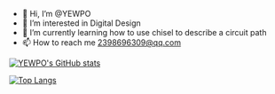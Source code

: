 - 👋 Hi, I’m @YEWPO
- 👀 I’m interested in Digital Design
- 🌱 I’m currently learning how to use chisel to describe a circuit path
- 📫 How to reach me 2398696309@qq.com
<!---
YEWPO/YEWPO is a ✨ special ✨ repository because its `README.md` (this file) appears on your GitHub profile.
You can click the Preview link to take a look at your changes.
--->
[![YEWPO's GitHub stats](https://github-readme-stats.vercel.app/api?username=YEWPO&show_icon=true&theme=radical)](https://github.com/anuraghazra/github-readme-stats)

[![Top Langs](https://github-readme-stats.vercel.app/api/top-langs/?username=YEWPO&layout=compact&langs_count=10&theme=radical&card_width=450)](https://github.com/anuraghazra/github-readme-stats)
